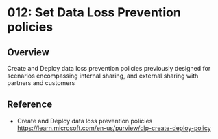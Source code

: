 # 012: Set Data Loss Prevention policies

## Overview

Create and Deploy data loss prevention policies previously designed for scenarios encompassing internal sharing, and external sharing with partners and customers

## Reference

* Create and Deploy data loss prevention policies https://learn.microsoft.com/en-us/purview/dlp-create-deploy-policy

